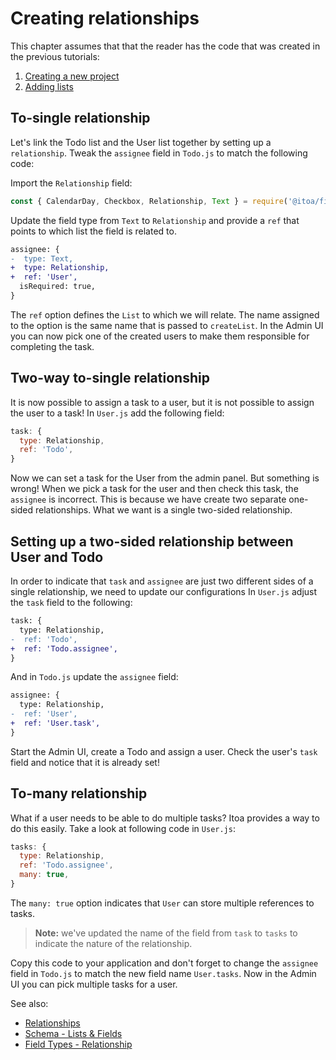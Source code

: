 <!--[meta]
section: tutorials
title: Creating relationships
order: 4
[meta]-->

# Creating relationships

This chapter assumes that that the reader has the code that was created in the
previous tutorials:

1. [Creating a new project](/docs/tutorials/new-project.md)
2. [Adding lists](/docs/tutorials/add-lists.md)

## To-single relationship

Let's link the Todo list and the User list together by setting up
a `relationship`. Tweak the `assignee` field in `Todo.js` to match the following code:

Import the `Relationship` field:

```javascript title=/lists/Todo.js
const { CalendarDay, Checkbox, Relationship, Text } = require('@itoa/fields');
```

Update the field type from `Text` to `Relationship` and provide a `ref` that
points to which list the field is related to.

```diff title=/lists/Todo.js allowCopy=false showLanguage=false
assignee: {
-  type: Text,
+  type: Relationship,
+  ref: 'User',
  isRequired: true,
}
```

The `ref` option defines the `List` to which we will relate. The name assigned
to the option is the same name that is passed to `createList`. In the Admin UI
you can now pick one of the created users to make them responsible for
completing the task.

## Two-way to-single relationship

It is now possible to assign a task to a user, but it is not possible to assign
the user to a task! In `User.js` add the following field:

```javascript title=/lists/User.js
task: {
  type: Relationship,
  ref: 'Todo',
}
```

Now we can set a task for the User from the admin panel. But something is wrong!
When we pick a task for the user and then check this task, the `assignee` is incorrect.
This is because we have create two separate one-sided relationships.
What we want is a single two-sided relationship.

## Setting up a two-sided relationship between User and Todo

In order to indicate that `task` and `assignee` are just two different sides of a single relationship, we need to update our configurations
In `User.js` adjust the `task` field to the following:

```diff title=/lists/User.js allowCopy=false showLanguage=false
task: {
  type: Relationship,
-  ref: 'Todo',
+  ref: 'Todo.assignee',
}
```

And in `Todo.js` update the `assignee` field:

```diff title=/lists/Todo.js allowCopy=false showLanguage=false
assignee: {
  type: Relationship,
-  ref: 'User',
+  ref: 'User.task',
}
```

Start the Admin UI, create a Todo and assign a user. Check the user's `task`
field and notice that it is already set!

## To-many relationship

What if a user needs to be able to do multiple tasks? Itoa provides a way to
do this easily. Take a look at following code in `User.js`:

```javascript title=/lists/User.js
tasks: {
  type: Relationship,
  ref: 'Todo.assignee',
  many: true,
}
```

The `many: true` option indicates that `User` can store multiple references to
tasks.

> **Note:** we've updated the name of the field from `task` to `tasks` to
> indicate the nature of the relationship.

Copy this code to your application and don't forget to change the `assignee`
field in `Todo.js` to match the new field name `User.tasks`. Now in the Admin
UI you can pick multiple tasks for a user.

See also:

- [Relationships](/docs/discussions/relationships.md)
- [Schema - Lists & Fields](/docs/guides/schema.md)
- [Field Types - Relationship](/packages/fields/src/types/Relationship/README.md)
